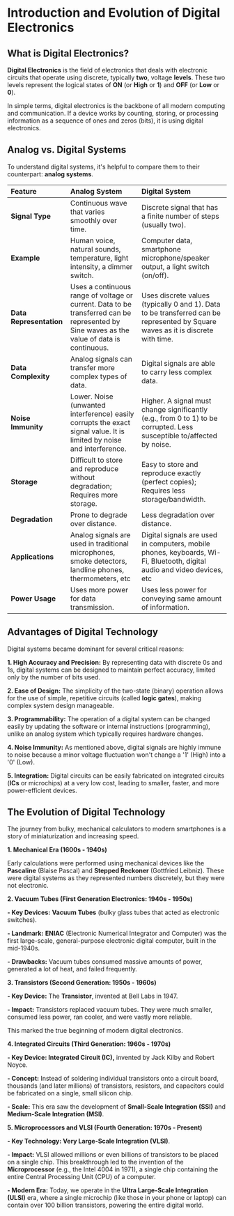 # Introduction and Evolution of Digital Electronics

## What is Digital Electronics?

**Digital Electronics** is the field of electronics that deals with electronic circuits that operate using discrete, typically **two**, voltage **levels**. 
These two levels represent the logical states of **ON** (or **High** or **1**) and **OFF** (or **Low** or **0**).

In simple terms, digital electronics is the backbone of all modern computing and communication. If a device works by counting, storing, or processing information as a sequence of ones and zeros (bits), it is using digital electronics.

## Analog vs. Digital Systems

To understand digital systems, it's helpful to compare them to their counterpart: **analog systems**.

|**Feature**|**Analog System**|**Digital System**|
|:----|:------|:---- |
|**Signal Type**| Continuous wave that varies smoothly over time. | Discrete signal that has a finite number of steps (usually two). |
|**Example**| Human voice, natural sounds, temperature, light intensity, a dimmer switch. | Computer data, smartphone microphone/speaker output, a light switch (on/off). |
|**Data Representation**| Uses a continuous range of voltage or current. Data to be transferred can be represented by Sine waves as the value of data is continuous. | Uses discrete values (typically 0 and 1). Data to be transferred can be represented by Square waves as it is discrete with time. |
|**Data Complexity**| Analog signals can transfer more complex types of data. | Digital signals are able to carry less complex data. |
|**Noise Immunity**| Lower. Noise (unwanted interference) easily corrupts the exact signal value. It is limited by noise and interference. | Higher. A signal must change significantly (e.g., from 0 to 1) to be corrupted. Less susceptible to/affected by noise. |
|**Storage**| Difficult to store and reproduce without degradation; Requires more storage. | Easy to store and reproduce exactly (perfect copies); Requires less storage/bandwidth. |
|**Degradation**| Prone to degrade over distance. | Less degradation over distance. |
|**Applications**| Analog signals are used in traditional microphones, smoke detectors, landline phones, thermometers, etc | Digital signals are used in computers, mobile phones, keyboards, Wi-Fi, Bluetooth, digital audio and video devices, etc |
|**Power Usage**| Uses more power for data transmission. | Uses less power for conveying same amount of information. |


## Advantages of Digital Technology

Digital systems became dominant for several critical reasons:

**1. High Accuracy and Precision:** By representing data with discrete 0s and 1s, digital systems can be designed to maintain perfect accuracy, limited only by the number of bits used.

**2. Ease of Design:** The simplicity of the two-state (binary) operation allows for the use of simple, repetitive circuits (called **logic gates**), making complex system design manageable.

**3. Programmability:** The operation of a digital system can be changed easily by updating the software or internal instructions (programming), unlike an analog system which typically requires hardware changes.

**4. Noise Immunity:** As mentioned above, digital signals are highly immune to noise because a minor voltage fluctuation won't change a '1' (High) into a '0' (Low).

**5. Integration:** Digital circuits can be easily fabricated on integrated circuits (**ICs** or microchips) at a very low cost, leading to smaller, faster, and more power-efficient devices.

## The Evolution of Digital Technology

The journey from bulky, mechanical calculators to modern smartphones is a story of miniaturization and increasing speed.

**1. Mechanical Era (1600s - 1940s)**

Early calculations were performed using mechanical devices like the **Pascaline** (Blaise Pascal) and **Stepped Reckoner** (Gottfried Leibniz). 
These were digital systems as they represented numbers discretely, but they were not electronic.

**2. Vacuum Tubes (First Generation Electronics: 1940s - 1950s)**

**- Key Devices:** **Vacuum Tubes** (bulky glass tubes that acted as electronic switches).

**- Landmark:** **ENIAC** (Electronic Numerical Integrator and Computer) was the first large-scale, general-purpose electronic digital computer, built in the mid-1940s.

**- Drawbacks:** Vacuum tubes consumed massive amounts of power, generated a lot of heat, and failed frequently.

**3. Transistors (Second Generation: 1950s - 1960s)**

**- Key Device:** The **Transistor**, invented at Bell Labs in 1947.

**- Impact:** Transistors replaced vacuum tubes. They were much smaller, consumed less power, ran cooler, and were vastly more reliable. 

This marked the true beginning of modern digital electronics.

**4. Integrated Circuits (Third Generation: 1960s - 1970s)**

**- Key Device: Integrated Circuit (IC),** invented by Jack Kilby and Robert Noyce.

**- Concept:** Instead of soldering individual transistors onto a circuit board, thousands (and later millions) of transistors, resistors, and capacitors could be fabricated on a single, small silicon chip.

**- Scale:** This era saw the development of **Small-Scale Integration (SSI)** and **Medium-Scale Integration (MSI)**.

**5. Microprocessors and VLSI (Fourth Generation: 1970s - Present)**

**- Key Technology: Very Large-Scale Integration (VLSI)**.

**- Impact:** VLSI allowed millions or even billions of transistors to be placed on a single chip. This breakthrough led to the invention of the **Microprocessor** (e.g., the Intel 4004 in 1971), a single chip containing the entire Central Processing Unit (CPU) of a computer.

**- Modern Era:** Today, we operate in the **Ultra Large-Scale Integration (ULSI)** era, where a single microchip (like those in your phone or laptop) can contain over 100 billion transistors, powering the entire digital world.